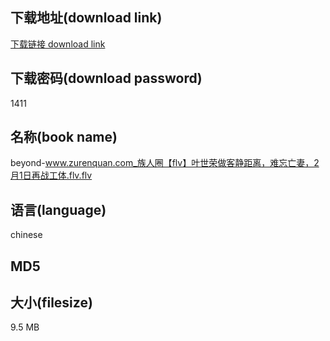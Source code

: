 ## 下载地址(download link)
[下载链接 download link](https://tutu365.netlify.app/?s=beyond-www.zurenquan.com_%E6%97%8F%E4%BA%BA%E5%9C%88%E3%80%90flv%E3%80%91%E5%8F%B6%E4%B8%96%E8%8D%A3%E5%81%9A%E5%AE%A2%E9%9D%99%E8%B7%9D%E7%A6%BB%EF%BC%8C%E9%9A%BE%E5%BF%98%E4%BA%A1%E5%A6%BB%EF%BC%8C2%E6%9C%881%E6%97%A5%E5%86%8D%E6%88%98%E5%B7%A5%E4%BD%93.flv)

## 下载密码(download password)
1411

## 名称(book name)
beyond-www.zurenquan.com_族人圈【flv】叶世荣做客静距离，难忘亡妻，2月1日再战工体.flv.flv

## 语言(language)
chinese

## MD5


## 大小(filesize)
9.5 MB
